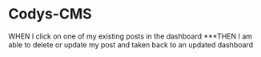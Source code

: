 # Codys-CMS
WHEN I click on one of my existing posts in the dashboard
***THEN I am able to delete or update my post and taken back to an updated dashboard